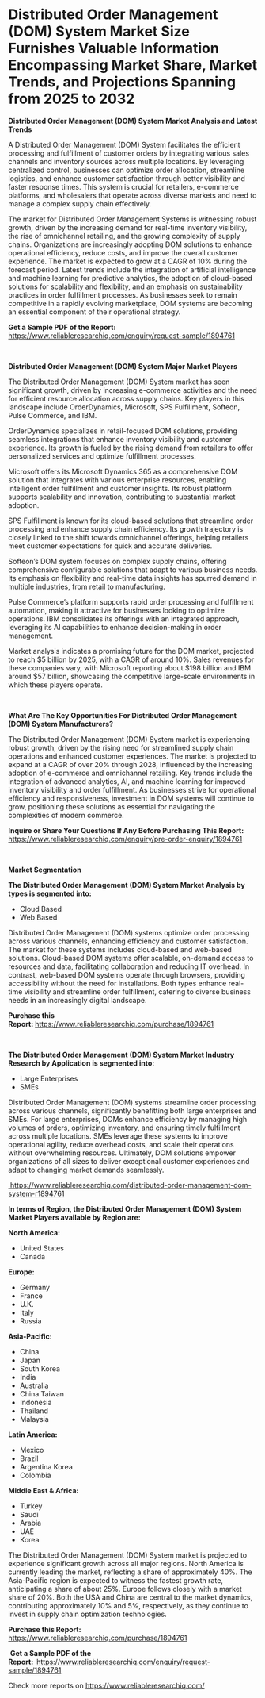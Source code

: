 <p><h1>Distributed Order Management (DOM) System Market Size Furnishes Valuable Information Encompassing Market Share, Market Trends, and Projections Spanning from 2025 to 2032</h1></p><p><strong>Distributed Order Management (DOM) System Market Analysis and Latest Trends</strong></p>
<p><p>A Distributed Order Management (DOM) System facilitates the efficient processing and fulfillment of customer orders by integrating various sales channels and inventory sources across multiple locations. By leveraging centralized control, businesses can optimize order allocation, streamline logistics, and enhance customer satisfaction through better visibility and faster response times. This system is crucial for retailers, e-commerce platforms, and wholesalers that operate across diverse markets and need to manage a complex supply chain effectively.</p><p>The market for Distributed Order Management Systems is witnessing robust growth, driven by the increasing demand for real-time inventory visibility, the rise of omnichannel retailing, and the growing complexity of supply chains. Organizations are increasingly adopting DOM solutions to enhance operational efficiency, reduce costs, and improve the overall customer experience. The market is expected to grow at a CAGR of 10% during the forecast period. Latest trends include the integration of artificial intelligence and machine learning for predictive analytics, the adoption of cloud-based solutions for scalability and flexibility, and an emphasis on sustainability practices in order fulfillment processes. As businesses seek to remain competitive in a rapidly evolving marketplace, DOM systems are becoming an essential component of their operational strategy.</p></p>
<p><strong>Get a Sample PDF of the Report:&nbsp;</strong> <a href="https://www.reliableresearchiq.com/enquiry/request-sample/1894761?utm_campaign=1123&utm_medium=2&utm_source=Github&utm_content=ia&utm_term=13012025&utm_id=distributed-order-management-dom-system">https://www.reliableresearchiq.com/enquiry/request-sample/1894761</a></p>
<p>&nbsp;</p>
<p><strong>Distributed Order Management (DOM) System Major Market Players</strong></p>
<p><p>The Distributed Order Management (DOM) System market has seen significant growth, driven by increasing e-commerce activities and the need for efficient resource allocation across supply chains. Key players in this landscape include OrderDynamics, Microsoft, SPS Fulfillment, Softeon, Pulse Commerce, and IBM.</p><p>OrderDynamics specializes in retail-focused DOM solutions, providing seamless integrations that enhance inventory visibility and customer experience. Its growth is fueled by the rising demand from retailers to offer personalized services and optimize fulfillment processes.</p><p>Microsoft offers its Microsoft Dynamics 365 as a comprehensive DOM solution that integrates with various enterprise resources, enabling intelligent order fulfillment and customer insights. Its robust platform supports scalability and innovation, contributing to substantial market adoption.</p><p>SPS Fulfillment is known for its cloud-based solutions that streamline order processing and enhance supply chain efficiency. Its growth trajectory is closely linked to the shift towards omnichannel offerings, helping retailers meet customer expectations for quick and accurate deliveries.</p><p>Softeon’s DOM system focuses on complex supply chains, offering comprehensive configurable solutions that adapt to various business needs. Its emphasis on flexibility and real-time data insights has spurred demand in multiple industries, from retail to manufacturing.</p><p>Pulse Commerce’s platform supports rapid order processing and fulfillment automation, making it attractive for businesses looking to optimize operations. IBM consolidates its offerings with an integrated approach, leveraging its AI capabilities to enhance decision-making in order management.</p><p>Market analysis indicates a promising future for the DOM market, projected to reach $5 billion by 2025, with a CAGR of around 10%. Sales revenues for these companies vary, with Microsoft reporting about $198 billion and IBM around $57 billion, showcasing the competitive large-scale environments in which these players operate.</p></p>
<p>&nbsp;</p>
<p><strong>What Are The Key Opportunities For Distributed Order Management (DOM) System Manufacturers?</strong></p>
<p><p>The Distributed Order Management (DOM) System market is experiencing robust growth, driven by the rising need for streamlined supply chain operations and enhanced customer experiences. The market is projected to expand at a CAGR of over 20% through 2028, influenced by the increasing adoption of e-commerce and omnichannel retailing. Key trends include the integration of advanced analytics, AI, and machine learning for improved inventory visibility and order fulfillment. As businesses strive for operational efficiency and responsiveness, investment in DOM systems will continue to grow, positioning these solutions as essential for navigating the complexities of modern commerce.</p></p>
<p><strong>Inquire or Share Your Questions If Any Before Purchasing This Report:</strong> <a href="https://www.reliableresearchiq.com/enquiry/pre-order-enquiry/1894761?utm_campaign=1123&utm_medium=2&utm_source=Github&utm_content=ia&utm_term=13012025&utm_id=distributed-order-management-dom-system">https://www.reliableresearchiq.com/enquiry/pre-order-enquiry/1894761</a></p>
<p>&nbsp;</p>
<p><strong>Market Segmentation</strong></p>
<p><strong>The Distributed Order Management (DOM) System Market Analysis by types is segmented into:</strong></p>
<p><ul><li>Cloud Based</li><li>Web Based</li></ul></p>
<p><p>Distributed Order Management (DOM) systems optimize order processing across various channels, enhancing efficiency and customer satisfaction. The market for these systems includes cloud-based and web-based solutions. Cloud-based DOM systems offer scalable, on-demand access to resources and data, facilitating collaboration and reducing IT overhead. In contrast, web-based DOM systems operate through browsers, providing accessibility without the need for installations. Both types enhance real-time visibility and streamline order fulfillment, catering to diverse business needs in an increasingly digital landscape.</p></p>
<p><strong>Purchase this Report:&nbsp;</strong><a href="https://www.reliableresearchiq.com/purchase/1894761?utm_campaign=1123&utm_medium=2&utm_source=Github&utm_content=ia&utm_term=13012025&utm_id=distributed-order-management-dom-system">https://www.reliableresearchiq.com/purchase/1894761</a></p>
<p>&nbsp;</p>
<p><strong>The Distributed Order Management (DOM) System Market Industry Research by Application is segmented into:</strong></p>
<p><ul><li>Large Enterprises</li><li>SMEs</li></ul></p>
<p><p>Distributed Order Management (DOM) systems streamline order processing across various channels, significantly benefitting both large enterprises and SMEs. For large enterprises, DOMs enhance efficiency by managing high volumes of orders, optimizing inventory, and ensuring timely fulfillment across multiple locations. SMEs leverage these systems to improve operational agility, reduce overhead costs, and scale their operations without overwhelming resources. Ultimately, DOM solutions empower organizations of all sizes to deliver exceptional customer experiences and adapt to changing market demands seamlessly.</p></p>
<p><a href="https://www.reliableresearchiq.com/distributed-order-management-dom-system-r1894761?utm_campaign=1123&utm_medium=2&utm_source=Github&utm_content=ia&utm_term=13012025&utm_id=distributed-order-management-dom-system">&nbsp;https://www.reliableresearchiq.com/distributed-order-management-dom-system-r1894761</a></p>
<p><strong>In terms of Region, the Distributed Order Management (DOM) System Market Players available by Region are:</strong></p>
<p>
    <p> <strong> North America: </strong>
        <ul>
            <li>United States</li>
            <li>Canada</li>
        </ul>
        </p> 
    <p> <strong> Europe: </strong>
        <ul>
            <li>Germany</li>
            <li>France</li>
            <li>U.K.</li>
            <li>Italy</li>
            <li>Russia</li>
        </ul>
        </p> 
    <p> <strong> Asia-Pacific: </strong>
        <ul>
            <li>China</li>
            <li>Japan</li>
            <li>South Korea</li>
            <li>India</li>
            <li>Australia</li>
            <li>China Taiwan</li>
            <li>Indonesia</li>
            <li>Thailand</li>
            <li>Malaysia</li>
        </ul>
        </p> 
    <p> <strong> Latin America: </strong>
        <ul>
            <li>Mexico</li>
            <li>Brazil</li>
            <li>Argentina Korea</li>
            <li>Colombia</li>
        </ul>
        </p> 
    <p> <strong> Middle East & Africa: </strong>
        <ul>
            <li>Turkey</li>
            <li>Saudi</li>
            <li>Arabia</li>
            <li>UAE</li>
            <li>Korea</li>
        </ul>
    </p>
    </p>
<p><p>The Distributed Order Management (DOM) System market is projected to experience significant growth across all major regions. North America is currently leading the market, reflecting a share of approximately 40%. The Asia-Pacific region is expected to witness the fastest growth rate, anticipating a share of about 25%. Europe follows closely with a market share of 20%. Both the USA and China are central to the market dynamics, contributing approximately 10% and 5%, respectively, as they continue to invest in supply chain optimization technologies.</p></p>
<p><strong>Purchase this Report: </strong><a href="https://www.reliableresearchiq.com/purchase/1894761?utm_campaign=1123&utm_medium=2&utm_source=Github&utm_content=ia&utm_term=13012025&utm_id=distributed-order-management-dom-system">https://www.reliableresearchiq.com/purchase/1894761</a></p>
<p>&nbsp;<strong>Get a Sample PDF of the Report:&nbsp;&nbsp;</strong><a href="https://www.reliableresearchiq.com/enquiry/request-sample/1894761?utm_campaign=1123&utm_medium=2&utm_source=Github&utm_content=ia&utm_term=13012025&utm_id=distributed-order-management-dom-system">https://www.reliableresearchiq.com/enquiry/request-sample/1894761</a></p>
<p><strong></strong></p>
<p>Check more reports on <a href="https://www.reliableresearchiq.com/?utm_campaign=1123&utm_medium=2&utm_source=Github&utm_content=ia&utm_term=13012025&utm_id=distributed-order-management-dom-system">https://www.reliableresearchiq.com/</a></p>